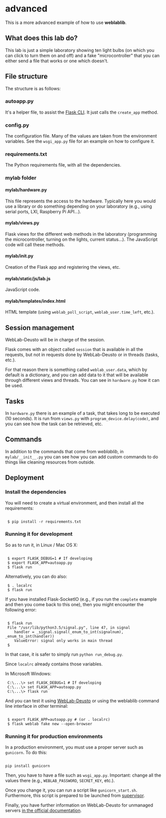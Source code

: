 # advanced

This is a more advanced example of how to use **weblablib**.

## What does this lab do?

This lab is just a simple laboratory showing ten light bulbs (on which you can click to turn them on and off) and a fake "microcontroller" that you can either send a file that works or one which doesn't.

## File structure

The structure is as follows:

### autoapp.py

It's a helper file, to assist the [Flask CLI](http://flask.pocoo.org/docs/0.12/cli). It just calls the `create_app` method.

### config.py

The configuration file. Many of the values are taken from the environment variables. See the `wsgi_app.py` file for an example on how to configure it.

### requirements.txt

The Python requirements file, with all the dependencies.

### mylab folder

#### mylab/hardware.py

This file represents the access to the hardware. Typically here you would use a library or do something depending on your laboratory (e.g., using serial ports, LXI, Raspberry Pi API...).

#### mylab/views.py

Flask views for the different web methods in the laboratory (programming the microcontroller, turning on the lights, current status...). The JavaScript code will call these methods.

#### mylab/__init__.py

Creation of the Flask app and registering the views, etc.

#### mylab/static/js/lab.js

JavaScript code.

#### mylab/templates/index.html

HTML template (using `weblab_poll_script`, `weblab_user.time_left`, etc.).

## Session management

WebLab-Deusto will be in charge of the session.

Flask comes with an object called `session` that is available in all the requests, but not in requests done by WebLab-Deusto or in threads (tasks, etc.).

For that reason there is something called `weblab_user.data`, which by default is a dictionary, and you can add data to it that will be available through different views and threads. You can see in `hardware.py` how it can be used.

## Tasks

In `hardware.py` there is an example of a task, that takes long to be executed (10 seconds). It is run from `views.py` with `program_device.delay(code)`, and you can see how the task can be retrieved, etc.

## Commands

In addition to the commands that come from *weblablib*, in `mylab/__init__.py` you can see how you can add custom commands to do things like cleaning resources from outside.

## Deployment

### Install the dependencies

You will need to create a virtual environment, and then install all the requirements:

```shell

 $ pip install -r requirements.txt
```

### Running it for development

So as to run it, in Linux / Mac OS X:

```shell

 $ export FLASK_DEBUG=1 # If developing
 $ export FLASK_APP=autoapp.py
 $ flask run

```

Alternatively, you can do also:
```shell
 $ . localrc
 $ flask run
```

If you have installed Flask-SocketIO (e.g., if you run the ``complete`` example and then you come back to this one), then you might encounter the following error:
```shell

 $ flask run
 File "/usr/lib/python3.5/signal.py", line 47, in signal
    handler = _signal.signal(_enum_to_int(signalnum), _enum_to_int(handler))
    ValueError: signal only works in main thread
 $
```

In that case, it is safer to simply run ``python run_debug.py``.

Since ``localrc`` already contains those variables.

In Microsoft Windows:
```shell
 C:\...\> set FLASK_DEBUG=1 # If developing
 C:\...\> set FLASK_APP=autoapp.py
 C:\...\> flask run
```

And you can test it using [WebLab-Deusto](https://weblabdeusto.readthedocs.org) or using the weblablib command line interface in other terminal:

```shell

 $ export FLASK_APP=autoapp.py # (or . localrc)
 $ flask weblab fake new --open-browser
```

### Running it for production environments

In a production environment, you must use a proper server such as `gunicorn`. To do this:

```shell

pip install gunicorn

```

Then, you have to have a file such as `wsgi_app.py`. Important: change all the values there (e.g., `WEBLAB_PASSWORD`, `SECRET_KEY`, etc.).

Once you change it, you can run a script like `gunicorn_start.sh`. Furthermore, this script is prepared to be launched from [supervisor](http://supervisord.org/).

Finally, you have further information on WebLab-Deusto for unmanaged servers [in the official documentation](http://weblabdeusto.readthedocs.io/en/latest/#remote-laboratory-development-and-management).

